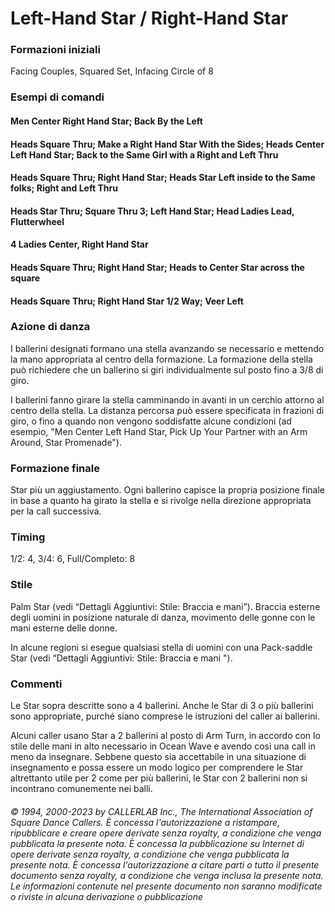 # Left-Hand Star / Right-Hand Star

### Formazioni iniziali
Facing Couples, Squared Set, Infacing Circle of 8

### Esempi di comandi
#### Men Center Right Hand Star; Back By the Left
#### Heads Square Thru; Make a Right Hand Star With the Sides; Heads Center Left Hand Star; Back to the Same Girl with a Right and Left Thru
#### Heads Square Thru; Right Hand Star; Heads Star Left inside to the Same folks; Right and Left Thru
#### Heads Star Thru; Square Thru 3; Left Hand Star; Head Ladies Lead, Flutterwheel
#### 4 Ladies Center, Right Hand Star
#### Heads Square Thru; Right Hand Star; Heads to Center Star across the square
#### Heads Square Thru; Right Hand Star 1/2 Way; Veer Left

### Azione di danza
I ballerini designati formano una stella avanzando se necessario e mettendo la mano
appropriata al centro della formazione. La formazione della stella può richiedere che un ballerino si giri
individualmente sul posto fino a 3/8 di giro.

I ballerini fanno girare la stella camminando in avanti in un cerchio attorno al centro della stella. La
distanza percorsa può essere specificata in frazioni di giro, o fino a quando non vengono soddisfatte alcune
condizioni (ad esempio, "Men Center Left Hand Star, Pick Up Your Partner with an Arm Around, Star
Promenade").

### Formazione finale
Star più un aggiustamento. Ogni ballerino capisce la propria posizione finale in base a
quanto ha girato la stella e si rivolge nella direzione appropriata per la call successiva.

### Timing
1/2: 4, 3/4: 6, Full/Completo: 8

### Stile
Palm Star (vedi “Dettagli Aggiuntivi: Stile: Braccia e mani”). Braccia esterne degli uomini in posizione
naturale di danza, movimento delle gonne con le mani esterne delle donne.

In alcune regioni si esegue qualsiasi stella di uomini con una Pack-saddle Star (vedi “Dettagli Aggiuntivi:
Stile: Braccia e mani ").

### Commenti
Le Star sopra descritte sono a 4 ballerini. Anche le Star di 3 o più ballerini sono appropriate, purché
siano comprese le istruzioni del caller ai ballerini.

Alcuni caller usano Star a 2 ballerini al posto di Arm Turn, in accordo con lo stile delle mani in alto
necessario in Ocean Wave e avendo così una call in meno da insegnare. Sebbene questo sia accettabile in una
situazione di insegnamento e possa essere un modo logico per comprendere le Star altrettanto utile per 2
come per più ballerini, le Star con 2 ballerini non si incontrano comunemente nei balli.

###### © 1994, 2000-2023 by CALLERLAB Inc., The International Association of Square Dance Callers.  È concessa l'autorizzazione a ristampare, ripubblicare e creare opere derivate senza royalty, a condizione che venga pubblicata la presente nota. È concessa la pubblicazione su Internet di opere derivate senza royalty, a condizione che venga pubblicata la presente nota. È concessa l'autorizzazione a citare parti o tutto il presente documento senza royalty, a condizione che venga inclusa la presente nota. Le informazioni contenute nel presente documento non saranno modificate o riviste in alcuna derivazione o pubblicazione